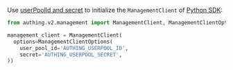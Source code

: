 Use [userPoolId and secret](/en/guides/faqs/get-userpool-id-and-secret.md) to initialize the `ManagementClient` of [Python SDK](/en/reference/sdk-for-python/):

```python
from authing.v2.management import ManagementClient, ManagementClientOptions

management_client = ManagementClient(
  options=ManagementClientOptions(
    user_pool_id='AUTHING_USERPOOL_ID',
    secret='AUTHING_USERPOOL_SECRET',
))
```
